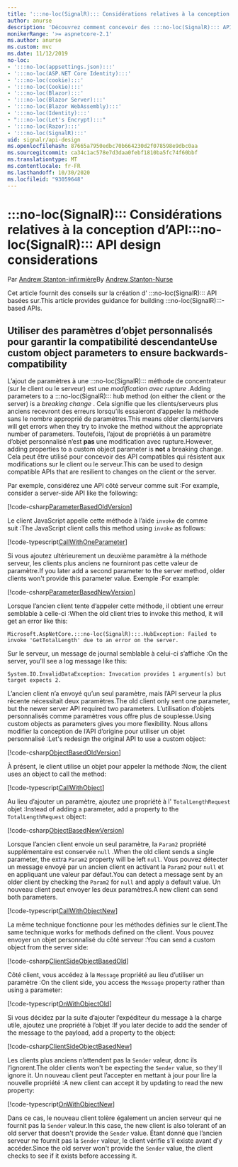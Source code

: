 ```yaml
---
title: ':::no-loc(SignalR)::: Considérations relatives à la conception d’API'
author: anurse
description: 'Découvrez comment concevoir des :::no-loc(SignalR)::: API pour la compatibilité entre les versions de votre application.'
monikerRange: '>= aspnetcore-2.1'
ms.author: anurse
ms.custom: mvc
ms.date: 11/12/2019
no-loc:
- ':::no-loc(appsettings.json):::'
- ':::no-loc(ASP.NET Core Identity):::'
- ':::no-loc(cookie):::'
- ':::no-loc(Cookie):::'
- ':::no-loc(Blazor):::'
- ':::no-loc(Blazor Server):::'
- ':::no-loc(Blazor WebAssembly):::'
- ':::no-loc(Identity):::'
- ":::no-loc(Let's Encrypt):::"
- ':::no-loc(Razor):::'
- ':::no-loc(SignalR):::'
uid: signalr/api-design
ms.openlocfilehash: 87665a7950edbc70b664230d2f078598e9dbc0aa
ms.sourcegitcommit: ca34c1ac578e7d3daa0febf1810ba5fc74f60bbf
ms.translationtype: MT
ms.contentlocale: fr-FR
ms.lasthandoff: 10/30/2020
ms.locfileid: "93059648"
---
```

# <a name="no-locsignalr-api-design-considerations"></a><span data-ttu-id="21633-103">:::no-loc(SignalR)::: Considérations relatives à la conception d’API</span><span class="sxs-lookup"><span data-stu-id="21633-103">:::no-loc(SignalR)::: API design considerations</span></span>

<span data-ttu-id="21633-104">Par [Andrew Stanton-infirmière](https://twitter.com/anurse)</span><span class="sxs-lookup"><span data-stu-id="21633-104">By [Andrew Stanton-Nurse](https://twitter.com/anurse)</span></span>

<span data-ttu-id="21633-105">Cet article fournit des conseils sur la création d' :::no-loc(SignalR)::: API basées sur.</span><span class="sxs-lookup"><span data-stu-id="21633-105">This article provides guidance for building :::no-loc(SignalR):::-based APIs.</span></span>

## <a name="use-custom-object-parameters-to-ensure-backwards-compatibility"></a><span data-ttu-id="21633-106">Utiliser des paramètres d’objet personnalisés pour garantir la compatibilité descendante</span><span class="sxs-lookup"><span data-stu-id="21633-106">Use custom object parameters to ensure backwards-compatibility</span></span>

<span data-ttu-id="21633-107">L’ajout de paramètres à une :::no-loc(SignalR)::: méthode de concentrateur (sur le client ou le serveur) est une *modification avec rupture* .</span><span class="sxs-lookup"><span data-stu-id="21633-107">Adding parameters to a :::no-loc(SignalR)::: hub method (on either the client or the server) is a *breaking change* .</span></span> <span data-ttu-id="21633-108">Cela signifie que les clients/serveurs plus anciens recevront des erreurs lorsqu’ils essaieront d’appeler la méthode sans le nombre approprié de paramètres.</span><span class="sxs-lookup"><span data-stu-id="21633-108">This means older clients/servers will get errors when they try to invoke the method without the appropriate number of parameters.</span></span> <span data-ttu-id="21633-109">Toutefois, l’ajout de propriétés à un paramètre d’objet personnalisé n’est **pas** une modification avec rupture.</span><span class="sxs-lookup"><span data-stu-id="21633-109">However, adding properties to a custom object parameter is **not** a breaking change.</span></span> <span data-ttu-id="21633-110">Cela peut être utilisé pour concevoir des API compatibles qui résistent aux modifications sur le client ou le serveur.</span><span class="sxs-lookup"><span data-stu-id="21633-110">This can be used to design compatible APIs that are resilient to changes on the client or the server.</span></span>

<span data-ttu-id="21633-111">Par exemple, considérez une API côté serveur comme suit :</span><span class="sxs-lookup"><span data-stu-id="21633-111">For example, consider a server-side API like the following:</span></span>

[!code-csharp[ParameterBasedOldVersion](api-design/sample/Samples.cs?name=ParameterBasedOldVersion)]

<span data-ttu-id="21633-112">Le client JavaScript appelle cette méthode à l’aide `invoke` de comme suit :</span><span class="sxs-lookup"><span data-stu-id="21633-112">The JavaScript client calls this method using `invoke` as follows:</span></span>

[!code-typescript[CallWithOneParameter](api-design/sample/Samples.ts?name=CallWithOneParameter)]

<span data-ttu-id="21633-113">Si vous ajoutez ultérieurement un deuxième paramètre à la méthode serveur, les clients plus anciens ne fourniront pas cette valeur de paramètre.</span><span class="sxs-lookup"><span data-stu-id="21633-113">If you later add a second parameter to the server method, older clients won't provide this parameter value.</span></span> <span data-ttu-id="21633-114">Exemple :</span><span class="sxs-lookup"><span data-stu-id="21633-114">For example:</span></span>

[!code-csharp[ParameterBasedNewVersion](api-design/sample/Samples.cs?name=ParameterBasedNewVersion)]

<span data-ttu-id="21633-115">Lorsque l’ancien client tente d’appeler cette méthode, il obtient une erreur semblable à celle-ci :</span><span class="sxs-lookup"><span data-stu-id="21633-115">When the old client tries to invoke this method, it will get an error like this:</span></span>

```
Microsoft.AspNetCore.:::no-loc(SignalR):::.HubException: Failed to invoke 'GetTotalLength' due to an error on the server.
```

<span data-ttu-id="21633-116">Sur le serveur, un message de journal semblable à celui-ci s’affiche :</span><span class="sxs-lookup"><span data-stu-id="21633-116">On the server, you'll see a log message like this:</span></span>

```
System.IO.InvalidDataException: Invocation provides 1 argument(s) but target expects 2.
```

<span data-ttu-id="21633-117">L’ancien client n’a envoyé qu’un seul paramètre, mais l’API serveur la plus récente nécessitait deux paramètres.</span><span class="sxs-lookup"><span data-stu-id="21633-117">The old client only sent one parameter, but the newer server API required two parameters.</span></span> <span data-ttu-id="21633-118">L’utilisation d’objets personnalisés comme paramètres vous offre plus de souplesse.</span><span class="sxs-lookup"><span data-stu-id="21633-118">Using custom objects as parameters gives you more flexibility.</span></span> <span data-ttu-id="21633-119">Nous allons modifier la conception de l’API d’origine pour utiliser un objet personnalisé :</span><span class="sxs-lookup"><span data-stu-id="21633-119">Let's redesign the original API to use a custom object:</span></span>

[!code-csharp[ObjectBasedOldVersion](api-design/sample/Samples.cs?name=ObjectBasedOldVersion)]

<span data-ttu-id="21633-120">À présent, le client utilise un objet pour appeler la méthode :</span><span class="sxs-lookup"><span data-stu-id="21633-120">Now, the client uses an object to call the method:</span></span>

[!code-typescript[CallWithObject](api-design/sample/Samples.ts?name=CallWithObject)]

<span data-ttu-id="21633-121">Au lieu d’ajouter un paramètre, ajoutez une propriété à l' `TotalLengthRequest` objet :</span><span class="sxs-lookup"><span data-stu-id="21633-121">Instead of adding a parameter, add a property to the `TotalLengthRequest` object:</span></span>

[!code-csharp[ObjectBasedNewVersion](api-design/sample/Samples.cs?name=ObjectBasedNewVersion&highlight=4,9-13)]

<span data-ttu-id="21633-122">Lorsque l’ancien client envoie un seul paramètre, la `Param2` propriété supplémentaire est conservée `null` .</span><span class="sxs-lookup"><span data-stu-id="21633-122">When the old client sends a single parameter, the extra `Param2` property will be left `null`.</span></span> <span data-ttu-id="21633-123">Vous pouvez détecter un message envoyé par un ancien client en activant la `Param2` pour `null` et en appliquant une valeur par défaut.</span><span class="sxs-lookup"><span data-stu-id="21633-123">You can detect a message sent by an older client by checking the `Param2` for `null` and apply a default value.</span></span> <span data-ttu-id="21633-124">Un nouveau client peut envoyer les deux paramètres.</span><span class="sxs-lookup"><span data-stu-id="21633-124">A new client can send both parameters.</span></span>

[!code-typescript[CallWithObjectNew](api-design/sample/Samples.ts?name=CallWithObjectNew)]

<span data-ttu-id="21633-125">La même technique fonctionne pour les méthodes définies sur le client.</span><span class="sxs-lookup"><span data-stu-id="21633-125">The same technique works for methods defined on the client.</span></span> <span data-ttu-id="21633-126">Vous pouvez envoyer un objet personnalisé du côté serveur :</span><span class="sxs-lookup"><span data-stu-id="21633-126">You can send a custom object from the server side:</span></span>

[!code-csharp[ClientSideObjectBasedOld](api-design/sample/Samples.cs?name=ClientSideObjectBasedOld)]

<span data-ttu-id="21633-127">Côté client, vous accédez à la `Message` propriété au lieu d’utiliser un paramètre :</span><span class="sxs-lookup"><span data-stu-id="21633-127">On the client side, you access the `Message` property rather than using a parameter:</span></span>

[!code-typescript[OnWithObjectOld](api-design/sample/Samples.ts?name=OnWithObjectOld)]

<span data-ttu-id="21633-128">Si vous décidez par la suite d’ajouter l’expéditeur du message à la charge utile, ajoutez une propriété à l’objet :</span><span class="sxs-lookup"><span data-stu-id="21633-128">If you later decide to add the sender of the message to the payload, add a property to the object:</span></span>

[!code-csharp[ClientSideObjectBasedNew](api-design/sample/Samples.cs?name=ClientSideObjectBasedNew&highlight=5)]

<span data-ttu-id="21633-129">Les clients plus anciens n’attendent pas la `Sender` valeur, donc ils l’ignorent.</span><span class="sxs-lookup"><span data-stu-id="21633-129">The older clients won't be expecting the `Sender` value, so they'll ignore it.</span></span> <span data-ttu-id="21633-130">Un nouveau client peut l’accepter en mettant à jour pour lire la nouvelle propriété :</span><span class="sxs-lookup"><span data-stu-id="21633-130">A new client can accept it by updating to read the new property:</span></span>

[!code-typescript[OnWithObjectNew](api-design/sample/Samples.ts?name=OnWithObjectNew&highlight=2-5)]

<span data-ttu-id="21633-131">Dans ce cas, le nouveau client tolère également un ancien serveur qui ne fournit pas la `Sender` valeur.</span><span class="sxs-lookup"><span data-stu-id="21633-131">In this case, the new client is also tolerant of an old server that doesn't provide the `Sender` value.</span></span> <span data-ttu-id="21633-132">Étant donné que l’ancien serveur ne fournit pas la `Sender` valeur, le client vérifie s’il existe avant d’y accéder.</span><span class="sxs-lookup"><span data-stu-id="21633-132">Since the old server won't provide the `Sender` value, the client checks to see if it exists before accessing it.</span></span>
